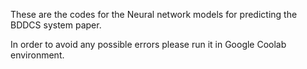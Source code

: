 These are the codes for the Neural network models for predicting the BDDCS system paper.

In order to avoid any possible errors please run it in Google Coolab environment.